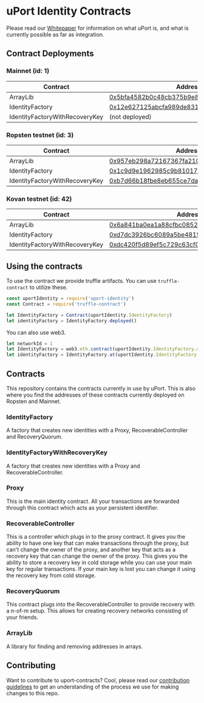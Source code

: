 # uPort Identity Contracts
Please read our [Whitepaper](http://whitepaper.uport.me) for information on what uPort is, and what is currently possible as far as integration.

## Contract Deployments
### Mainnet (id: 1)
|Contract|Address|
| --|--|
|ArrayLib|[0x5bfa4582b0c48cb375b9e8322b57ac025965c148](https://etherscan.io/address/0x5bfa4582b0c48cb375b9e8322b57ac025965c148)|
|IdentityFactory|[0x12e627125abcfa989de831572f198577780d7127](https://etherscan.io/address/0x12e627125abcfa989de831572f198577780d7127)|
|IdentityFactoryWithRecoveryKey|(not deployed)|

### Ropsten testnet (id: 3)
|Contract|Address|
| --|--|
|ArrayLib|[0x957eb298a72167367fa210fc1aa3faba1d2b629c](https://ropsten.etherscan.io/address/0x957eb298a72167367fa210fc1aa3faba1d2b629c)|
|IdentityFactory|[0x1c9d9e1962985c9b8101777cae25c46279fe2a9c](https://ropsten.etherscan.io/address/0x1c9d9e1962985c9b8101777cae25c46279fe2a9c)|
|IdentityFactoryWithRecoveryKey|[0xb7d66b18fbe8eb655ce7daa5d616d908c25c32a7](https://ropsten.etherscan.io/address/0xb7d66b18fbe8eb655ce7daa5d616d908c25c32a7)|

### Kovan testnet (id: 42)
|Contract|Address|
| --|--|
|ArrayLib|[0x6a841ba0ea1a88cfbc085220fc6b65973afca431](https://kovan.etherscan.io/address/0x6a841ba0ea1a88cfbc085220fc6b65973afca431)|
|IdentityFactory|[0xd7dc3926bc6089a5be4815215ceaa6e707591023](https://kovan.etherscan.io/address/0xd7dc3926bc6089a5be4815215ceaa6e707591023)|
|IdentityFactoryWithRecoveryKey|[0xdc420f5d89ef5c729c63cf05b0ceda364d5a8b1d](https://kovan.etherscan.io/address/0xdc420f5d89ef5c729c63cf05b0ceda364d5a8b1d)|


## Using the contracts
To use the contract we provide truffle artifacts. You can use `truffle-contract` to utilize these.
```javascript
const uportIdentity = require('uport-identity')
const Contract = require('truffle-contract')

let IdentityFactory = Contract(uportIdentity.IdentityFactory)
let identityFactory = IdentityFactory.deployed()
```
You can also use web3.
```javascript
let networkId = 1
let IdentityFactory = web3.eth.contract(uportIdentity.IdentityFactory.abi)
let identityFactory = IdentityFactory.at(uportIdentity.IdentityFactory.networks[networkId].address)
```

## Contracts
This repository contains the contracts currently in use by uPort. This is also where you find the addresses of these contracts currently deployed on Ropsten and Mainnet.

### IdentityFactory
A factory that creates new identities with a Proxy, RecoverableController and RecoveryQuorum.

### IdentityFactoryWithRecoveryKey
A factory that creates new identities with a Proxy and RecoverableController.

### Proxy
This is the main identity contract. All your transactions are forwarded through this contract which acts as your persistent identifier.

### RecoverableController
This is a controller which plugs in to the proxy contract. It gives you the ability to have one key that can make transactions through the proxy, but can't change the owner of the proxy, and another key that acts as a recovery key that can change the owner of the proxy. This gives you the ability to store a recovery key in cold storage while you can use your main key for regular transactions. If your main key is lost you can change it using the recovery key from cold storage.

### RecoveryQuorum
This contract plugs into the RecoverableController to provide recovery with a n-of-m setup. This allows for creating recovery networks consisting of your friends.

### ArrayLib
A library for finding and removing addresses in arrays.

## Contributing
Want to contribute to uport-contracts? Cool, please read our [contribution guidelines](./CONTRIBUTING.md) to get an understanding of the process we use for making changes to this repo.
